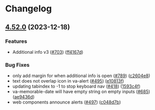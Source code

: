 # Changelog

## [4.52.0](https://github.com/department-of-veterans-affairs/component-library/compare/@department-of-veterans-affairs/web-components-v4.51.0...@department-of-veterans-affairs/web-components-v4.52.0) (2023-12-18)


### Features

* Additional info v3 ([#703](https://github.com/department-of-veterans-affairs/component-library/issues/703)) ([ff4167d](https://github.com/department-of-veterans-affairs/component-library/commit/ff4167dbc3dde8fb5ff61e213d005a45ecf597ea))


### Bug Fixes

* only add margin for when additional info is open ([#789](https://github.com/department-of-veterans-affairs/component-library/issues/789)) ([c2604e8](https://github.com/department-of-veterans-affairs/component-library/commit/c2604e82c8ee8628f5f16f8425fca38faf0d6ac9))
* text does not overlap icon in va-alert ([#495](https://github.com/department-of-veterans-affairs/component-library/issues/495)) ([e10813f](https://github.com/department-of-veterans-affairs/component-library/commit/e10813f2f64d5e16cf951e202cd0c9348596bf72))
* updating tabindex to -1 to stop keyboard nav ([#418](https://github.com/department-of-veterans-affairs/component-library/issues/418)) ([1593c4f](https://github.com/department-of-veterans-affairs/component-library/commit/1593c4f78b8357c0fdeec478d51b8b3486b21c41))
* va-memorable-date will have empty string on empty inputs ([#685](https://github.com/department-of-veterans-affairs/component-library/issues/685)) ([ae9436d](https://github.com/department-of-veterans-affairs/component-library/commit/ae9436d17674de8731496ab998c39e9d1cc15e3f))
* web components announce alerts ([#497](https://github.com/department-of-veterans-affairs/component-library/issues/497)) ([c048d7b](https://github.com/department-of-veterans-affairs/component-library/commit/c048d7bec2f19a1e2436d819b9999d34bb0e9551))
